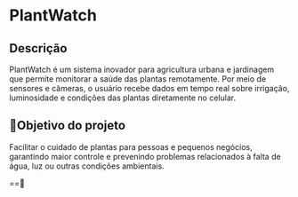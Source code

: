 # PlantWatch
## Descrição  
PlantWatch é um sistema inovador para agricultura urbana e jardinagem que permite monitorar a saúde das plantas remotamente. Por meio de sensores e câmeras, o usuário recebe dados em tempo real sobre irrigação, luminosidade e condições das plantas diretamente no celular.

## 🎯Objetivo do projeto  
Facilitar o cuidado de plantas para pessoas e pequenos negócios, garantindo maior controle e prevenindo problemas relacionados à falta de água, luz ou outras condições ambientais.

==🚀
